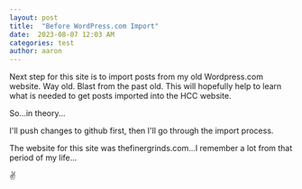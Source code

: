 ```yaml
---
layout: post
title:  "Before WordPress.com Import"
date:  2023-08-07 12:03 AM
categories: test
author: aaron
---
```

Next step for this site is to import posts from my old Wordpress.com website. Way old. Blast from the past old. This will hopefully help to learn what is needed to get posts imported into the HCC website. 

So...in theory...

I'll push changes to github first, then I'll go through the import process. 

The website for this site was thefinergrinds.com...I remember a lot from that period of my life...

✌️
